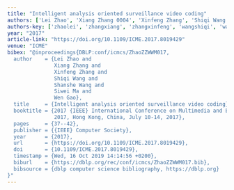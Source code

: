 ```yaml
---
title: "Intelligent analysis oriented surveillance video coding"
authors: ['Lei Zhao', 'Xiang Zhang 0004', 'Xinfeng Zhang', 'Shiqi Wang', 'Shanshe Wang', 'Siwei Ma', 'Wen Gao 0001']
authors-key: ['zhaolei', 'zhangxiang', 'zhangxinfeng', 'wangshiqi', 'wangshanshe', 'masiwei', 'gaowen']
year: "2017"
article-link: "https://doi.org/10.1109/ICME.2017.8019429"
venue: "ICME"
bibex: "@inproceedings{DBLP:conf/icmcs/ZhaoZZWWM017,
  author    = {Lei Zhao and
               Xiang Zhang and
               Xinfeng Zhang and
               Shiqi Wang and
               Shanshe Wang and
               Siwei Ma and
               Wen Gao},
  title     = {Intelligent analysis oriented surveillance video coding},
  booktitle = {2017 {IEEE} International Conference on Multimedia and Expo, {ICME}
               2017, Hong Kong, China, July 10-14, 2017},
  pages     = {37--42},
  publisher = {{IEEE} Computer Society},
  year      = {2017},
  url       = {https://doi.org/10.1109/ICME.2017.8019429},
  doi       = {10.1109/ICME.2017.8019429},
  timestamp = {Wed, 16 Oct 2019 14:14:56 +0200},
  biburl    = {https://dblp.org/rec/conf/icmcs/ZhaoZZWWM017.bib},
  bibsource = {dblp computer science bibliography, https://dblp.org}
}"
---
```


